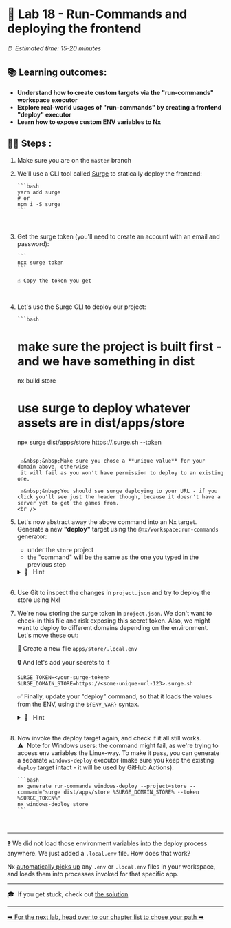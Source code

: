 # 📎 Lab 18 - Run-Commands and deploying the frontend

###### ⏰ &nbsp;Estimated time: 15-20 minutes

## 📚 Learning outcomes:

- **Understand how to create custom targets via the "run-commands" workspace executor**
- **Explore real-world usages of "run-commands" by creating a frontend "deploy" executor**
- **Learn how to expose custom ENV variables to Nx**
  <br />

## 🏋️‍♀️ Steps :

1.  Make sure you are on the `master` branch
    <br />

2.  We'll use a CLI tool called [Surge](https://surge.sh/) to statically deploy the frontend:

        ```bash
        yarn add surge
        # or
        npm i -S surge
        ```

    <br />


3.  Get the surge token (you'll need to create an account with an email and password):

        ```
        npx surge token
        ```

        ☝️ Copy the token you get

    <br />

4.  Let's use the Surge CLI to deploy our project:

        ```bash

    # make sure the project is built first - and we have something in dist

    nx build store

    # use surge to deploy whatever assets are in dist/apps/store

    npx surge dist/apps/store https://<chose-some-unique-url-123>.surge.sh --token <your-surge-token>

    ```

     ⚠️&nbsp;&nbsp;Make sure you chose a **unique value** for your domain above, otherwise
     it will fail as you won't have permission to deploy to an existing one.

     ⚠️&nbsp;&nbsp;You should see surge deploying to your URL - if you click you'll see just the header though, because it doesn't have a server yet to get the games from.
    <br />

    ```

5.  Let's now abstract away the above command into an Nx target. Generate a new **"deploy"** target using the `@nx/workspace:run-commands` generator:

    - under the `store` project
    - the "command" will be the same as the one you typed in the previous step

    <details>
    <summary>🐳 &nbsp;&nbsp;Hint</summary>

    Consult the run-commands generator docs [here](https://nx.dev/latest/angular/workspace/run-commands-executor#run-commands)
    </details><br />

6.  Use Git to inspect the changes in `project.json` and try to deploy the store using Nx!
    <br />
7.  We're now storing the surge token in `project.json`. We don't want to check-in this file and risk exposing this secret token. Also, we might want to deploy to different domains depending on the environment. Let's move these out:

    📁 Create a new file `apps/store/.local.env`

    🔒 And let's add your secrets to it

    ```
    SURGE_TOKEN=<your-surge-token>
    SURGE_DOMAIN_STORE=https://<some-unique-url-123>.surge.sh
    ```

    ✅ Finally, update your "deploy" command, so that it loads the values from the ENV, using the `${ENV_VAR}` syntax.

     <details>
     <summary>🐳 &nbsp;&nbsp;Hint</summary>
     
     ```bash
    surge dist/apps/store ${SURGE_DOMAIN_STORE} --token ${SURGE_TOKEN} 
    ```
     </details><br />

8.  Now invoke the deploy target again, and check if it all still works.
         ⚠️&nbsp;&nbsp;Note for Windows users: the command might fail, as we're trying to access env variables the Linux-way.
         To make it pass, you can generate a separate `windows-deploy` executor (make sure you keep the existing `deploy` target intact - it will be used by GitHub Actions):

        ```bash
        nx generate run-commands windows-deploy --project=store --command="surge dist/apps/store %SURGE_DOMAIN_STORE% --token %SURGE_TOKEN%"
        nx windows-deploy store
        ```
    <br />


---

❓ We did not load those environment variables into the deploy process anywhere.
We just added a `.local.env` file. How does that work?

Nx [automatically picks up](https://nx.dev/latest/react/guides/environment-variables#loading-environment-variables) any `.env` or `.local.env` files in your workspace,
and loads them into processes invoked for that specific app.

---

🎓&nbsp;&nbsp;If you get stuck, check out [the solution](SOLUTION.md)

---

[➡️ For the next lab, head over to our chapter list to chose your path ➡️](https://github.com/nrwl/nx-react-workshop#day-2)
